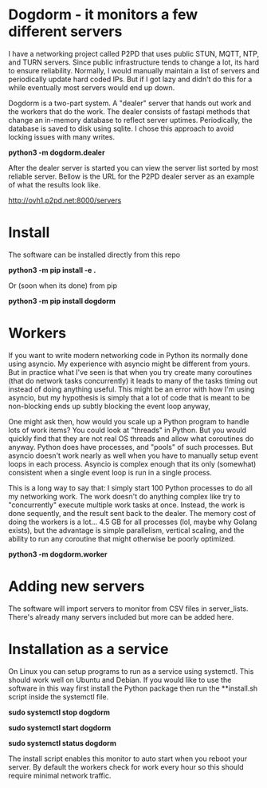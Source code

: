 # Dogdorm - it monitors a few different servers

I have a networking project called P2PD that uses public STUN, MQTT, NTP, and
TURN servers. Since public infrastructure tends to change a lot, its hard
to ensure reliability. Normally, I would manually maintain a list of servers
and periodically update hard coded IPs. But if I got lazy and didn't do this
for a while eventually most servers would end up down.

Dogdorm is a two-part system. A "dealer" server that hands out work and the
workers that do the work. The dealer consists of fastapi methods that change
an in-memory database to reflect server uptimes. Periodically, the database
is saved to disk using sqlite. I chose this approach to avoid locking issues
with many writes. 

**python3 -m dogdorm.dealer**

After the dealer server is started you can view the server list sorted by
most reliable server. Bellow is the URL for the P2PD dealer server as
an example of what the results look like.

http://ovh1.p2pd.net:8000/servers

# Install

The software can be installed directly from this repo

**python3 -m pip install -e .**

Or (soon when its done) from pip

**python3 -m pip install dogdorm**

# Workers

If you want to write modern networking code in Python its normally done using
asyncio. My experience with asyncio might be different from yours. But
in practice what I've seen is that when you try create many coroutines (that
do network tasks concurrently) it leads to many of the tasks timing out
instead of doing anything useful. This might be an error with how I'm using
asyncio, but my hypothesis is simply that a lot of code that is meant to
be non-blocking ends up subtly blocking the event loop anyway,

One might ask then, how would you scale up a Python program to handle lots
of work items? You could look at "threads" in Python. But you would quickly find
that they are not real OS threads and allow what coroutines do anyway.
Python does have processes, and "pools" of such processes. But asyncio
doesn't work nearly as well when you have to manually setup event loops in 
each process. Asyncio is complex enough that its only (somewhat)
consistent when a single event loop is run in a single process.

This is a long way to say that: I simply start 100 Python processes to do
all my networking work. The work doesn't do anything complex like try to
"concurrently" execute multiple work tasks at once. Instead, the work is done
sequently, and the result sent back to the dealer. The memory cost of doing
the workers is a lot... 4.5 GB for all processes (lol, maybe why Golang exists),
but the advantage is simple parallelism, vertical scaling, and the ability
to run any coroutine that might otherwise be poorly optimized.

**python3 -m dogdorm.worker**

# Adding new servers

The software will import servers to monitor from CSV files in server_lists.
There's already many servers included but more can be added here.

# Installation as a service

On Linux you can setup programs to run as a service using systemctl. This
should work well on Ubuntu and Debian. If you would like to use the software
in this way first install the Python package then run the **install.sh script
inside the systemctl file.

**sudo systemctl stop dogdorm**

**sudo systemctl start dogdorm**

**sudo systemctl status dogdorm**

The install script enables this monitor to auto start when you reboot your
server. By default the workers check for work every hour so this should
require minimal network traffic. 